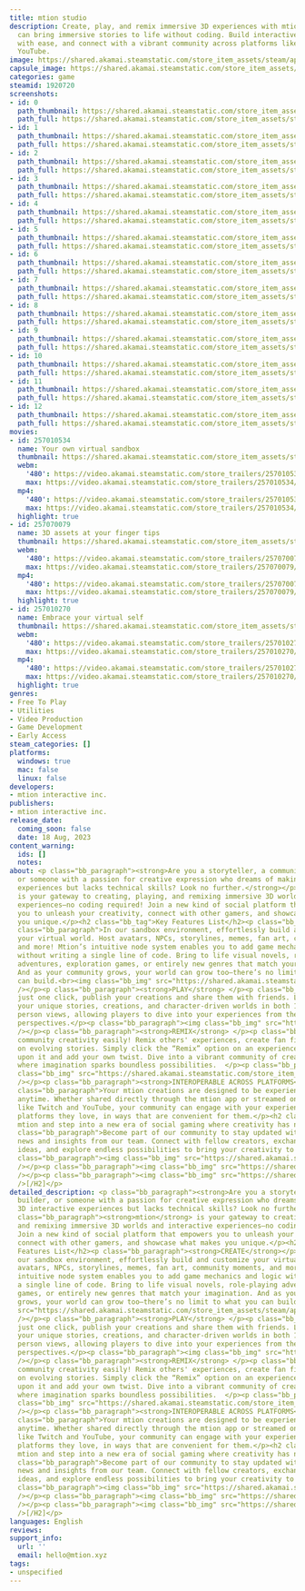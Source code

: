 ```yaml
---
title: mtion studio
description: Create, play, and remix immersive 3D experiences with mtion—where you
  can bring immersive stories to life without coding. Build interactive worlds, publish
  with ease, and connect with a vibrant community across platforms like Twitch and
  YouTube.
image: https://shared.akamai.steamstatic.com/store_item_assets/steam/apps/1920720/header.jpg?t=1730474629
capsule_image: https://shared.akamai.steamstatic.com/store_item_assets/steam/apps/1920720/99ab4b5b94e9a900c8b9641dabcaef39ef018dff/capsule_231x87.jpg?t=1730474629
categories: game
steamid: 1920720
screenshots:
- id: 0
  path_thumbnail: https://shared.akamai.steamstatic.com/store_item_assets/steam/apps/1920720/ss_0a5a603278fde514cb40466bcde0fcd4d65a191a.600x338.jpg?t=1730474629
  path_full: https://shared.akamai.steamstatic.com/store_item_assets/steam/apps/1920720/ss_0a5a603278fde514cb40466bcde0fcd4d65a191a.1920x1080.jpg?t=1730474629
- id: 1
  path_thumbnail: https://shared.akamai.steamstatic.com/store_item_assets/steam/apps/1920720/ss_d39429fb8c71f1cac12824756e2621456e94ebd3.600x338.jpg?t=1730474629
  path_full: https://shared.akamai.steamstatic.com/store_item_assets/steam/apps/1920720/ss_d39429fb8c71f1cac12824756e2621456e94ebd3.1920x1080.jpg?t=1730474629
- id: 2
  path_thumbnail: https://shared.akamai.steamstatic.com/store_item_assets/steam/apps/1920720/ss_9f37ed01a80c9705f77ecb09b14f41f69ca25285.600x338.jpg?t=1730474629
  path_full: https://shared.akamai.steamstatic.com/store_item_assets/steam/apps/1920720/ss_9f37ed01a80c9705f77ecb09b14f41f69ca25285.1920x1080.jpg?t=1730474629
- id: 3
  path_thumbnail: https://shared.akamai.steamstatic.com/store_item_assets/steam/apps/1920720/ss_8053608c54a9acb3c105c80edc3b8825e4fd140c.600x338.jpg?t=1730474629
  path_full: https://shared.akamai.steamstatic.com/store_item_assets/steam/apps/1920720/ss_8053608c54a9acb3c105c80edc3b8825e4fd140c.1920x1080.jpg?t=1730474629
- id: 4
  path_thumbnail: https://shared.akamai.steamstatic.com/store_item_assets/steam/apps/1920720/ss_0d3c36c33a9c565bd4b929f7e0e29170cd75bb9d.600x338.jpg?t=1730474629
  path_full: https://shared.akamai.steamstatic.com/store_item_assets/steam/apps/1920720/ss_0d3c36c33a9c565bd4b929f7e0e29170cd75bb9d.1920x1080.jpg?t=1730474629
- id: 5
  path_thumbnail: https://shared.akamai.steamstatic.com/store_item_assets/steam/apps/1920720/ss_34856f308ecd637eb2d4bcc68bd0519b5c6fde83.600x338.jpg?t=1730474629
  path_full: https://shared.akamai.steamstatic.com/store_item_assets/steam/apps/1920720/ss_34856f308ecd637eb2d4bcc68bd0519b5c6fde83.1920x1080.jpg?t=1730474629
- id: 6
  path_thumbnail: https://shared.akamai.steamstatic.com/store_item_assets/steam/apps/1920720/ss_3ff117b0ca02d0dac72fb88283f683940c2c4031.600x338.jpg?t=1730474629
  path_full: https://shared.akamai.steamstatic.com/store_item_assets/steam/apps/1920720/ss_3ff117b0ca02d0dac72fb88283f683940c2c4031.1920x1080.jpg?t=1730474629
- id: 7
  path_thumbnail: https://shared.akamai.steamstatic.com/store_item_assets/steam/apps/1920720/ss_46d01b2baf7262e16deda5bb18370b32c398393b.600x338.jpg?t=1730474629
  path_full: https://shared.akamai.steamstatic.com/store_item_assets/steam/apps/1920720/ss_46d01b2baf7262e16deda5bb18370b32c398393b.1920x1080.jpg?t=1730474629
- id: 8
  path_thumbnail: https://shared.akamai.steamstatic.com/store_item_assets/steam/apps/1920720/ss_c15941802ffa22b603ffa98a3a620530af727622.600x338.jpg?t=1730474629
  path_full: https://shared.akamai.steamstatic.com/store_item_assets/steam/apps/1920720/ss_c15941802ffa22b603ffa98a3a620530af727622.1920x1080.jpg?t=1730474629
- id: 9
  path_thumbnail: https://shared.akamai.steamstatic.com/store_item_assets/steam/apps/1920720/ss_612642fef68a6d765e625c273548b49aa1c61f33.600x338.jpg?t=1730474629
  path_full: https://shared.akamai.steamstatic.com/store_item_assets/steam/apps/1920720/ss_612642fef68a6d765e625c273548b49aa1c61f33.1920x1080.jpg?t=1730474629
- id: 10
  path_thumbnail: https://shared.akamai.steamstatic.com/store_item_assets/steam/apps/1920720/ss_27468cdd45212a0f7918cdcf5dbc5e1da84e9095.600x338.jpg?t=1730474629
  path_full: https://shared.akamai.steamstatic.com/store_item_assets/steam/apps/1920720/ss_27468cdd45212a0f7918cdcf5dbc5e1da84e9095.1920x1080.jpg?t=1730474629
- id: 11
  path_thumbnail: https://shared.akamai.steamstatic.com/store_item_assets/steam/apps/1920720/ss_bc0cd312a327ea8eeba255a16350319aedfeb31e.600x338.jpg?t=1730474629
  path_full: https://shared.akamai.steamstatic.com/store_item_assets/steam/apps/1920720/ss_bc0cd312a327ea8eeba255a16350319aedfeb31e.1920x1080.jpg?t=1730474629
- id: 12
  path_thumbnail: https://shared.akamai.steamstatic.com/store_item_assets/steam/apps/1920720/ss_8797dfa9de8ccd49d5cc83604a6f142b928bfece.600x338.jpg?t=1730474629
  path_full: https://shared.akamai.steamstatic.com/store_item_assets/steam/apps/1920720/ss_8797dfa9de8ccd49d5cc83604a6f142b928bfece.1920x1080.jpg?t=1730474629
movies:
- id: 257010534
  name: Your own virtual sandbox
  thumbnail: https://shared.akamai.steamstatic.com/store_item_assets/steam/apps/257010534/7ffceff67457eff2a68d06724143f4a3a1b37185/movie_600x337.jpg?t=1730419520
  webm:
    '480': https://video.akamai.steamstatic.com/store_trailers/257010534/movie480_vp9.webm?t=1730419520
    max: https://video.akamai.steamstatic.com/store_trailers/257010534/movie_max_vp9.webm?t=1730419520
  mp4:
    '480': https://video.akamai.steamstatic.com/store_trailers/257010534/movie480.mp4?t=1730419520
    max: https://video.akamai.steamstatic.com/store_trailers/257010534/movie_max.mp4?t=1730419520
  highlight: true
- id: 257070079
  name: 3D assets at your finger tips
  thumbnail: https://shared.akamai.steamstatic.com/store_item_assets/steam/apps/257070079/d3ebda6d2ca694ffdeb23356463d4450e794d1c8/movie_600x337.jpg?t=1730419526
  webm:
    '480': https://video.akamai.steamstatic.com/store_trailers/257070079/movie480_vp9.webm?t=1730419526
    max: https://video.akamai.steamstatic.com/store_trailers/257070079/movie_max_vp9.webm?t=1730419526
  mp4:
    '480': https://video.akamai.steamstatic.com/store_trailers/257070079/movie480.mp4?t=1730419526
    max: https://video.akamai.steamstatic.com/store_trailers/257070079/movie_max.mp4?t=1730419526
  highlight: true
- id: 257010270
  name: Embrace your virtual self
  thumbnail: https://shared.akamai.steamstatic.com/store_item_assets/steam/apps/257010270/movie.293x165.jpg?t=1711059020
  webm:
    '480': https://video.akamai.steamstatic.com/store_trailers/257010270/movie480_vp9.webm?t=1711059020
    max: https://video.akamai.steamstatic.com/store_trailers/257010270/movie_max_vp9.webm?t=1711059020
  mp4:
    '480': https://video.akamai.steamstatic.com/store_trailers/257010270/movie480.mp4?t=1711059020
    max: https://video.akamai.steamstatic.com/store_trailers/257010270/movie_max.mp4?t=1711059020
  highlight: true
genres:
- Free To Play
- Utilities
- Video Production
- Game Development
- Early Access
steam_categories: []
platforms:
  windows: true
  mac: false
  linux: false
developers:
- mtion interactive inc.
publishers:
- mtion interactive inc.
release_date:
  coming_soon: false
  date: 18 Aug, 2023
content_warning:
  ids: []
  notes:
about: <p class="bb_paragraph"><strong>Are you a storyteller, a community builder,
  or someone with a passion for creative expression who dreams of making 3D interactive
  experiences but lacks technical skills? Look no further.</strong></p><p class="bb_paragraph"><strong>mtion</strong>
  is your gateway to creating, playing, and remixing immersive 3D worlds and interactive
  experiences—no coding required! Join a new kind of social platform that empowers
  you to unleash your creativity, connect with other gamers, and showcase what makes
  you unique.</p><h2 class="bb_tag">Key Features List</h2><p class="bb_paragraph"><strong>CREATE</strong></p><p
  class="bb_paragraph">In our sandbox environment, effortlessly build and customize
  your virtual world. Host avatars, NPCs, storylines, memes, fan art, community moments,
  and more! Mtion’s intuitive node system enables you to add game mechanics and logic
  without writing a single line of code. Bring to life visual novels, role-playing
  adventures, exploration games, or entirely new genres that match your imagination.
  And as your community grows, your world can grow too—there’s no limit to what you
  can build.<br><img class="bb_img" src="https://shared.akamai.steamstatic.com/store_item_assets/steam/apps/1920720/extras/Create_Steam__2_.gif?t=1730474629"
  /></p><p class="bb_paragraph"><strong>PLAY</strong> </p><p class="bb_paragraph">With
  just one click, publish your creations and share them with friends. Let others experience
  your unique stories, creations, and character-driven worlds in both 1st and 3rd
  person views, allowing players to dive into your experiences from their favorite
  perspectives.</p><p class="bb_paragraph"><img class="bb_img" src="https://shared.akamai.steamstatic.com/store_item_assets/steam/apps/1920720/extras/Play_Steam.gif?t=1730474629"
  /></p><p class="bb_paragraph"><strong>REMIX</strong> </p><p class="bb_paragraph">Celebrates
  community creativity easily! Remix others' experiences, create fan fiction, or collaborate
  on evolving stories. Simply click the “Remix” option on an experience to expand
  upon it and add your own twist. Dive into a vibrant community of creators and players
  where imagination sparks boundless possibilities.  </p><p class="bb_paragraph"><img
  class="bb_img" src="https://shared.akamai.steamstatic.com/store_item_assets/steam/apps/1920720/extras/Make_games_with_friends_mtion.gif?t=1730474629"
  /></p><p class="bb_paragraph"><strong>INTEROPERABLE ACROSS PLATFORMS</strong></p><p
  class="bb_paragraph">Your mtion creations are designed to be experienced anywhere,
  anytime. Whether shared directly through the mtion app or streamed on platforms
  like Twitch and YouTube, your community can engage with your experiences on the
  platforms they love, in ways that are convenient for them.</p><h2 class="bb_tag">Join
  mtion and step into a new era of social gaming where creativity has no limits.</h2><p
  class="bb_paragraph">Become part of our community to stay updated with the latest
  news and insights from our team. Connect with fellow creators, exchange tips and
  ideas, and explore endless possibilities to bring your creativity to life!</p><p
  class="bb_paragraph"><img class="bb_img" src="https://shared.akamai.steamstatic.com/store_item_assets/steam/apps/1920720/extras/Discord2.png?t=1730474629"
  /></p><p class="bb_paragraph"><img class="bb_img" src="https://shared.akamai.steamstatic.com/store_item_assets/steam/apps/1920720/extras/Twitter2.png?t=1730474629"
  /></p><p class="bb_paragraph"><img class="bb_img" src="https://shared.akamai.steamstatic.com/store_item_assets/steam/apps/1920720/extras/Youtube2.png?t=1730474629"
  />[/H2]</p>
detailed_description: <p class="bb_paragraph"><strong>Are you a storyteller, a community
  builder, or someone with a passion for creative expression who dreams of making
  3D interactive experiences but lacks technical skills? Look no further.</strong></p><p
  class="bb_paragraph"><strong>mtion</strong> is your gateway to creating, playing,
  and remixing immersive 3D worlds and interactive experiences—no coding required!
  Join a new kind of social platform that empowers you to unleash your creativity,
  connect with other gamers, and showcase what makes you unique.</p><h2 class="bb_tag">Key
  Features List</h2><p class="bb_paragraph"><strong>CREATE</strong></p><p class="bb_paragraph">In
  our sandbox environment, effortlessly build and customize your virtual world. Host
  avatars, NPCs, storylines, memes, fan art, community moments, and more! Mtion’s
  intuitive node system enables you to add game mechanics and logic without writing
  a single line of code. Bring to life visual novels, role-playing adventures, exploration
  games, or entirely new genres that match your imagination. And as your community
  grows, your world can grow too—there’s no limit to what you can build.<br><img class="bb_img"
  src="https://shared.akamai.steamstatic.com/store_item_assets/steam/apps/1920720/extras/Create_Steam__2_.gif?t=1730474629"
  /></p><p class="bb_paragraph"><strong>PLAY</strong> </p><p class="bb_paragraph">With
  just one click, publish your creations and share them with friends. Let others experience
  your unique stories, creations, and character-driven worlds in both 1st and 3rd
  person views, allowing players to dive into your experiences from their favorite
  perspectives.</p><p class="bb_paragraph"><img class="bb_img" src="https://shared.akamai.steamstatic.com/store_item_assets/steam/apps/1920720/extras/Play_Steam.gif?t=1730474629"
  /></p><p class="bb_paragraph"><strong>REMIX</strong> </p><p class="bb_paragraph">Celebrates
  community creativity easily! Remix others' experiences, create fan fiction, or collaborate
  on evolving stories. Simply click the “Remix” option on an experience to expand
  upon it and add your own twist. Dive into a vibrant community of creators and players
  where imagination sparks boundless possibilities.  </p><p class="bb_paragraph"><img
  class="bb_img" src="https://shared.akamai.steamstatic.com/store_item_assets/steam/apps/1920720/extras/Make_games_with_friends_mtion.gif?t=1730474629"
  /></p><p class="bb_paragraph"><strong>INTEROPERABLE ACROSS PLATFORMS</strong></p><p
  class="bb_paragraph">Your mtion creations are designed to be experienced anywhere,
  anytime. Whether shared directly through the mtion app or streamed on platforms
  like Twitch and YouTube, your community can engage with your experiences on the
  platforms they love, in ways that are convenient for them.</p><h2 class="bb_tag">Join
  mtion and step into a new era of social gaming where creativity has no limits.</h2><p
  class="bb_paragraph">Become part of our community to stay updated with the latest
  news and insights from our team. Connect with fellow creators, exchange tips and
  ideas, and explore endless possibilities to bring your creativity to life!</p><p
  class="bb_paragraph"><img class="bb_img" src="https://shared.akamai.steamstatic.com/store_item_assets/steam/apps/1920720/extras/Discord2.png?t=1730474629"
  /></p><p class="bb_paragraph"><img class="bb_img" src="https://shared.akamai.steamstatic.com/store_item_assets/steam/apps/1920720/extras/Twitter2.png?t=1730474629"
  /></p><p class="bb_paragraph"><img class="bb_img" src="https://shared.akamai.steamstatic.com/store_item_assets/steam/apps/1920720/extras/Youtube2.png?t=1730474629"
  />[/H2]</p>
languages: English
reviews:
support_info:
  url: ''
  email: hello@mtion.xyz
tags:
- unspecified
---
```

